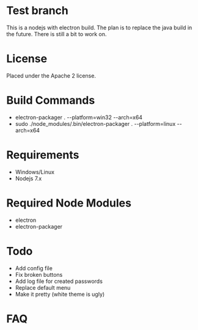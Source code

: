 # Test branch
This is a nodejs with electron build. The plan is to replace
the java build in the future. There is still a bit to work on.

# License
Placed under the Apache 2 license.

# Build Commands
* electron-packager . --platform=win32 --arch=x64
* sudo ./node_modules/.bin/electron-packager . --platform=linux --arch=x64

# Requirements
* Windows/Linux
* Nodejs 7.x

# Required Node Modules
* electron
* electron-packager

# Todo
* Add config file
* Fix broken buttons
* Add log file for created passwords
* Replace default menu
* Make it pretty (white theme is ugly)

# FAQ
